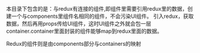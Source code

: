 本目录下包含的是：与redux有连接的组件,即组件里需要引用redux里的数据，创建一个与components里组件名相同的组件，不会污染UI组件。
	引入redux，获取数据，然后再用props传给UI组件，这时UI组件之外就会包一层container.container里面封装的组件能够map到redux里面的数据。

  Redux的组件则是由components部分与containers的映射